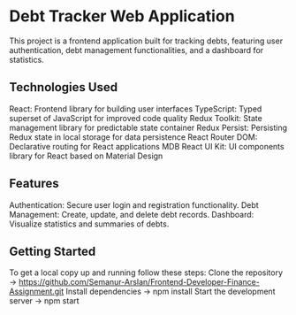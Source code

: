 # Debt Tracker Web Application
This project is a frontend application built for tracking debts, featuring user authentication, debt management functionalities, and a dashboard for statistics.

## Technologies Used
React: Frontend library for building user interfaces
TypeScript: Typed superset of JavaScript for improved code quality
Redux Toolkit: State management library for predictable state container
Redux Persist: Persisting Redux state in local storage for data persistence
React Router DOM: Declarative routing for React applications
MDB React UI Kit: UI components library for React based on Material Design

## Features
Authentication: Secure user login and registration functionality.
Debt Management: Create, update, and delete debt records.
Dashboard: Visualize statistics and summaries of debts.

## Getting Started
To get a local copy up and running follow these steps:
Clone the repository -> https://github.com/Semanur-Arslan/Frontend-Developer-Finance-Assignment.git
Install dependencies -> npm install
Start the development server -> npm start
